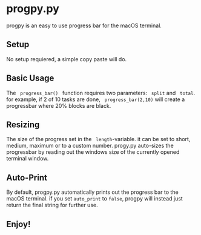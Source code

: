# progpy.py
progpy is an easy to use progress bar for the macOS terminal. 

<h2> Setup </h2>
No setup requiered, a simple copy paste will do. 

<h2> Basic Usage </h2>

<p> The <code> progress_bar() </code> function requires two parameters: <code> split</code> and <code> total</code>. 
for example, if 2 of 10 tasks are done, <code> progress_bar(2,10)</code> will create a progressbar where 20% blocks are black. </p>

<h2> Resizing </h2>
<p> The size of the progress set in the <code> length</code>-variable. it can be set to short, medium, maximum or to a custom number. progy.py auto-sizes the progressbar by reading out the windows size of the currently opened terminal window. </p>

<h2> Auto-Print </h2>
By default, progpy.py automatically prints out the progress bar to the macOS terminal. if you set <code>auto_print</code> to <code>false</code>, progpy will instead just return the final string for further use.

<h2> Enjoy! </h2>
